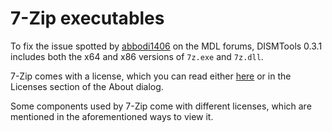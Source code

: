 # 7-Zip executables

To fix the issue spotted by [abbodi1406](https://github.com/abbodi1406/) on the MDL forums, DISMTools 0.3.1 includes both the x64 and x86 versions of `7z.exe` and `7z.dll`.

7-Zip comes with a license, which you can read either [here](https://7-zip.org/license.txt) or in the Licenses section of the About dialog.

Some components used by 7-Zip come with different licenses, which are mentioned in the aforementioned ways to view it.
